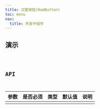 ```yaml
---
title: 汉堡按钮(HamButton)
toc: menu
nav:
  title: 开发中组件
---
```


## 演示

<code src="../../src/components/developing/ham-button/demo/demo.tsx" />

## API

| 参数 | 是否必须 | 类型 | 默认值 | 说明 |
| :--- | :------- | :--- | :----- | :--- |
|      |          |      |        |      |
